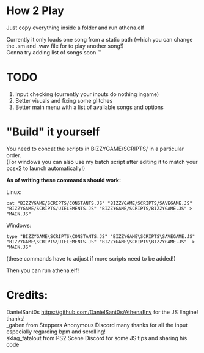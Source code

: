 # How 2 Play
Just copy everything inside a folder and run athena.elf  

Currently it only loads one song from a static path (which you can change the .sm and .wav file for to play another song!)  
Gonna try adding list of songs soon :tm:   

# TODO
1. Input checking (currently your inputs do nothing ingame)  
2. Better visuals and fixing some glitches  
3. Better main menu with a list of available songs and options  

# "Build" it yourself

You need to concat the scripts in BIZZYGAME/SCRIPTS/ in a particular order.  
(For windows you can also use my batch script after editing it to match your pcsx2 to launch automatically!)  

**As of writing these commands should work:**

Linux:
```
cat "BIZZYGAME/SCRIPTS/CONSTANTS.JS" "BIZZYGAME/SCRIPTS/SAVEGAME.JS" "BIZZYGAME/SCRIPTS/UIELEMENTS.JS" "BIZZYGAME/SCRIPTS/BIZZYGAME.JS" > "MAIN.JS"
```
Windows:
```
type "BIZZYGAME\SCRIPTS\CONSTANTS.JS" "BIZZYGAME\SCRIPTS\SAVEGAME.JS" "BIZZYGAME\SCRIPTS\UIELEMENTS.JS" "BIZZYGAME\SCRIPTS\BIZZYGAME.JS"  > "MAIN.JS"
```
(these commands have to adjust if more scripts need to be added!)  

Then you can run athena.elf!


# Credits:
DanielSant0s https://github.com/DanielSant0s/AthenaEnv for the JS Engine! thanks!  
_gaben from Steppers Anonymous Discord many thanks for all the input especially regarding bpm and scrolling!  
sklag_fatalout from PS2 Scene Discord for some JS tips and sharing his code  
